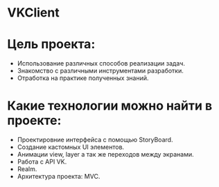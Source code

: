 # VKClient

# Цель проекта:

- Использование различных способов реализации задач.
- Знакомство с различными инструментами разработки.
- Отработка на практике полученных знаний.

# Какие технологии можно найти в проекте:

- Проектировние интерфейса с помощью StoryBoard.
- Создание кастомных UI элементов.
- Анимации view, layer а так же переходов между экранами. 
- Работа с API VK.
- Realm. 
- Архитектура проекта: MVC.
